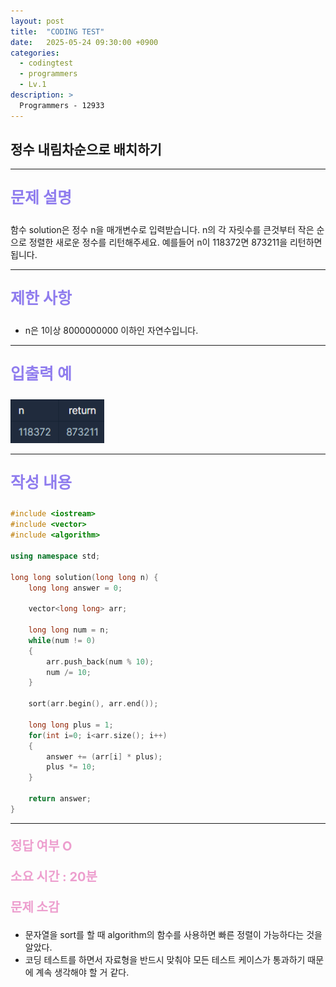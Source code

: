 ```yaml
---
layout: post
title:  "CODING TEST"
date:   2025-05-24 09:30:00 +0900
categories:
  - codingtest
  - programmers
  - Lv.1
description: >
  Programmers - 12933
---
```

## 정수 내림차순으로 배치하기

---

<p style = "color:#8f7cee; font-size:25px; font-weight:bold">
문제 설명
</p>

함수 solution은 정수 n을 매개변수로 입력받습니다. n의 각 자릿수를 큰것부터 작은 순으로 정렬한 새로운 정수를 리턴해주세요. 예를들어 n이 118372면 873211을 리턴하면 됩니다.

---

<p style = "color:#8f7cee; font-size:25px; font-weight:bold">
제한 사항
</p>

- n은 1이상 8000000000 이하인 자연수입니다.

---

<p style = "color:#8f7cee; font-size:25px; font-weight:bold">
입출력 예
</p>

<img src = "/assets/img/codingtest/12933.png" width = "150" height = "70">

---

<p style = "color:#8f7cee; font-size:25px; font-weight:bold">
작성 내용
</p>

```C++
#include <iostream>
#include <vector>
#include <algorithm>

using namespace std;

long long solution(long long n) {
    long long answer = 0;
    
    vector<long long> arr;
    
    long long num = n;
    while(num != 0)
    {
        arr.push_back(num % 10);
        num /= 10;
    }
    
    sort(arr.begin(), arr.end());
   
    long long plus = 1;
    for(int i=0; i<arr.size(); i++)
    {
        answer += (arr[i] * plus);
        plus *= 10;
    }
    
    return answer;
}
```

---

<p style = "color:#ed9ece; font-size:20px; font-weight:bold">
정답 여부 O
</p>

<p style = "color:#ed9ece; font-size:20px; font-weight:bold">
소요 시간 : 20분
</p>

<p style = "color:#ed9ece; font-size:20px; font-weight:bold">
문제 소감
</p>

- 문자열을 sort를 할 때 algorithm의 함수를 사용하면 빠른 정렬이 가능하다는 것을 알았다.
- 코딩 테스트를 하면서 자료형을 반드시 맞춰야 모든 테스트 케이스가 통과하기 때문에 계속 생각해야 할 거 같다.